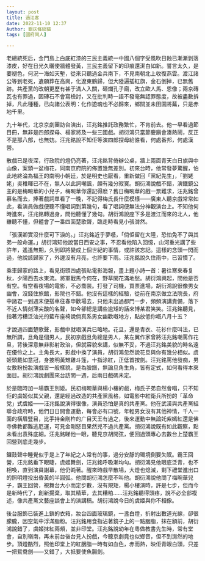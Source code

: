 ```yaml
---
layout: post
title: 過江客
date: 2022-11-10 12:37
Author: 銀灰條紋貓
tags: [國府同人]

--- 
```



老總統死后，金門島上白底紅漆的三民主義統一中國八個字受風吹日蝕已漸漸剝落漆皮，好在日光久曬使牆體發黃，三民主義留下的印痕還潔白如新。誓言太久，是要褪色，何況一海如天塹，從來只聽過金兵南下，不見南朝北上收復燕雲。渡江諸公等到老死，遺願葬在高崗，化遼東鶴歸，但大陸遍插紅旗，金石倒掉，已無舊跡。共產黨的改朝更歷有甚于滿人入關，砸爛孔子廟，改立歐人馬、恩像；兩京磚瓦也有罪過，因磚石不會寫檢討，又在批判時一語不發毫無認罪態度，故被盡數拆掉，凡此種種，已向諸公表明：化作遊魂也不必歸來，鄉關並未田園將蕪，只是赤地千里。

九十年代，北京京劇團訪台演出，汪兆銘推託政務繁忙，不肯前去。他一早看過節目冊，無非是四郎探母、楊家將及一些三國戲。胡衍鴻只當節慶廟會湊熱鬧，反正不是那八部，也無妨。汪兆銘說不知佢等演四郎探母給誰看，何處番邦，何處漢營。
  

散戲已是夜深，行政院的燈仍亮著，汪兆銘背倚辦公桌，牆上兩面青天白日旗與中山像，案頭一盆梅花，同南京府院的佈置幾無差別。初來台時，他常發夢驚醒，怕此地終淪為福王的南明小朝廷，於是明史也厭看，重新做回「黨紀先生」，「劉姥姥」吳稚暉已不在，無人以此詞嘲諷，頗有幾分寂寞。胡衍鴻說戲不錯，演鐵鏡公主的是梅畹華的小兒子，梅畹華你還記得麽？舊日梅畹華的戲一票難求，汪兆銘曾慕名而去，捧著戲詞單看了一晚，不記得梅氏長什麼模樣——廣東人聽京戲常常如此，看演員做戲便聽不懂唱詞到第幾句，看了唱詞便無法分神觀演台上。不知他何時進來，汪兆銘轉過身，問他聽懂了幾句。胡衍鴻說座下多是渡江而來的北人，他雖聽不懂，但體會了一番四面楚歌聲，臨走時看見小張潸然。

「張漢卿實沒什麼可下淚的。」汪兆銘近乎夢囈，「倘佢留在大陸，恐怕免不了與其弟一般命運。」胡衍鴻知他說當日西安之事，不忍看他陷入回憶，山河重光講了些許年，遙遙無期，久到即將變成上個世紀的事情，或許該忘記。這樣的念頭一閃而過，他說該歸家了，外邊沒有月亮，也許要下雨。汪兆銘說久住雨中，已習慣了。

  
乘車歸家的路上，看見街頭四處張貼電影海報，畫上題小詩一首：暑往寒來春复秋，夕陽西去水東流。將軍戰馬今何在，野草閑花滿地愁。胡衍鴻興起，問他是否有空。有空看夜場的電影，不必喬裝。打發了司機，買票進場，胡衍鴻說很像男女幽會，沒錢住旅館，影院也不錯。他沒有這樣的經驗，從前在南京做立法院長，府中諸君一到週末便搭車往春申歡場去，只他未出過都門一步，頻頻演講責備，落下不近人情刻薄尖酸的名聲，如今卻總是講些逾矩的話來博某君笑笑。汪兆銘聽見，指著污糟泛油光的藍布座椅說倘真系男女幽歡嘅地方，點放低你嘅八月十五？
  

才說過四面楚歌聲，影戲中就唱漢兵已略地。花旦，還是青衣、花衫什麼叫法，已無所謂，旦角是個男人，民初京戲旦角總是男人，某左翼作家曾將汪兆銘嘲罵作花旦，背後深意無非影射政治，但就容貌來講，似無不妥，不過汪兆銘美貌的時名遠在優伶之上。主角長大，影戲中換了演員，胡衍鴻忽然說花旦與你有幾分相似。虞姬頭戴如意冠，身披明黃雉雞斗篷，十指涂紅，正低首按劍。汪兆銘罵他發痴，男女敷粉扮妝演戲皆一般樣貌，是為臉譜，無論旦角生角，皆有定式，如何看得本來面目。胡衍鴻說劇團來台訪問一週，后兩日戲碼未定。
  

於是臨時加一場霸王別姬。民初梅畹華與楊小樓的戲，梅氏子弟自然會唱，只不知佢的虞姬似其父親，還是經過改造的共產黨風格，如電影中紅衛兵所扮的「革命党」式虞姬——汪兆銘說演得很像，演員恐怕是真的共產黨。他在武漢與共產黨組聯合政府時，他們日日開會運動，每會必有口號，年輕男女沒有其他神情，千人一面的橫眉豎目，比手持金剛杵的广目天王有過之，後來運動中無論奼紫嫣紅還是佛寺佛教都難逃厄運，可見金剛怒目果然兇不過共產黨。胡衍鴻說既有如此觀察，點未看出袁殊底細。汪兆銘睇他一眼，聽見京胡開弦，便回過頭專心去數台上楚霸王回營到底走幾步。
  

鑼鼓聲中睡覺似乎是上了年紀之人常有的事，過分安靜的環境倒要失眠。霸王回營，汪兆銘垂下眼睫，虞姬舞劍，汪兆銘呼吸漸均勻。胡衍鴻見他眼底泛青，也不相喚，直到演員謝幕，他仍盹著。醒來時戲早散場，大燈也熄滅，剩下禮堂進出口的照明燈投出昏黃的半圓弧。他問胡衍鴻怎麼不叫他。胡衍鴻說他問了梅畹華兒子，霸王回營，視舞台大小而定步數，沒有規矩，楊小樓演時，許是七步，但而今是新時代了，創新揚棄，取其精華，去其糟粕……汪兆銘聽得頭疼，說不必全部複述，像共產黨文藝座談會上的演講稿。胡衍鴻說今日的虞姬與你不相像。
  

後台服飾已裝進上鎖的衣箱，妝台四面玻璃鏡，一盞白燈，折射出數道光線，卻很朦朧，因空氣中浮滿脂粉。汪兆銘用食指沾著鏡子上的一點胭脂，抹在額前，胡衍鴻說錯了，虞姬抹紅兩頰，並非印堂。汪兆銘說幼年在粵做教書先生時，常有堂會，自別嶺南，再未前台後台見人扮戲，今聽京劇竟也似鄉音，但不到潸然的地步。頂燈酷烈，照他印堂上的紅胭脂一時有如血色，赤而熱，映佢青眼白頭，只差一把鴛鴦劍——又錯了，大抵要使魚腸劍。

  
